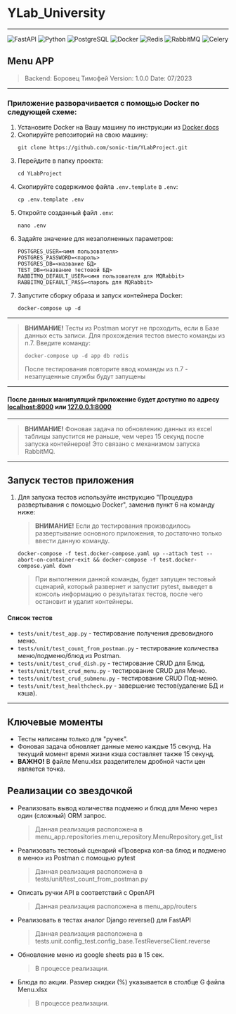 # YLab_University
***
![FastAPI](https://a11ybadges.com/badge?logo=fastapi)
![Python](https://a11ybadges.com/badge?logo=python)
![PostgreSQL](https://a11ybadges.com/badge?logo=postgresql)
![Docker](https://a11ybadges.com/badge?logo=docker)
![Redis](https://a11ybadges.com/badge?logo=redis)
![RabbitMQ](https://a11ybadges.com/badge?logo=rabbitmq)
![Celery](https://a11ybadges.com/badge?logo=celery)
## Menu APP

> Backend: Боровец Тимофей
> Version: 1.0.0
> Date: 07/2023
***
### Приложение разворачивается с помощью Docker по следующей схеме:
1. Установите Docker на Вашу машину по инструкции из [Docker docs](https://docs.docker.com/desktop/)
2. Скопируйте репозиторий на свою машину:
    ```shell
    git clone https://github.com/sonic-tim/YLabProject.git
    ```
3. Перейдите в папку проекта:
    ```shell
    cd YLabProject
    ```
4. Скопируйте содержимое файла `.env.template` в `.env`:
    ```shell
   cp .env.template .env
   ```
5. Откройте созданный файл `.env`:
    ```shell
   nano .env
   ```
6. Задайте значение для незаполненных параметров:
    ```
   POSTGRES_USER=<имя пользователя>
   POSTGRES_PASSWORD=<пароль>
   POSTGRES_DB=<название БД>
   TEST_DB=<название тестовой БД>
   RABBITMQ_DEFAULT_USER=<имя пользователя для MQRabbit>
   RABBITMQ_DEFAULT_PASS=<пароль для MQRabbit>
   ```
7. Запустите сборку образа и запуск контейнера Docker:
    ```shell
   docker-compose up -d
   ```
***
> **ВНИМАНИЕ!** Тесты из Postman могут не проходить, если в Базе данных есть
> записи. Для прохождения тестов вместо команды из п.7. Введите команду:
> ```shell
> docker-compose up -d app db redis
> ```
> После тестирования повторите ввод команды из п.7 - незапущенные службы будут
> запущены
***
#### После данных манипуляций приложение будет доступно по адресу [localhost:8000](http://localhost:8000/docs) или [127.0.0.1:8000](http://127.0.0.1:8000/docs)
***
> **ВНИМАНИЕ!** Фоновая задача по обновлению данных из excel таблицы запустится
> не раньше, чем через 15 секунд после запуска контейнеров! Это связано с механизмом
> запуска RabbitMQ.
***
## Запуск тестов приложения
1. Для запуска тестов используйте инструкцию "Процедура развертывания с помощью
Docker", заменив пункт 6 на команду ниже:
    > **ВНИМАНИЕ!** Если до тестирования производилось развертывание основного
   > приложения, то достаточно только ввести данную команду.

    ```shell
    docker-compose -f test.docker-compose.yaml up --attach test --abort-on-container-exit && docker-compose -f test.docker-compose.yaml down
    ```
   > При выполнении данной команды, будет запущен тестовый сценарий, который
   > развернет и запустит pytest, выведет в консоль информацию о результатах
   > тестов, после чего остановит и удалит контейнеры.
#### Список тестов
* `tests/unit/test_app.py` - тестирование получения древовидного меню.
* `tests/unit/test_count_from_postman.py` - тестирование количества меню/подменю/блюд из Postman.
* `tests/unit/test_crud_dish.py` - тестирование CRUD для Блюд.
* `tests/unit/test_crud_menu.py` - тестирование CRUD для Меню.
* `tests/unit/test_crud_submenu.py` - тестирование CRUD Под-меню.
* `tests/unit/test_healthcheck.py` - завершение тестов(удаление БД и кэша).

***
## Ключевые моменты
* Тесты написаны только для "ручек".
* Фоновая задача обновляет данные меню каждые 15 секунд. На текущий момент
   время жизни кэша составляет также 15 секунд.
* **ВАЖНО!** В файле Menu.xlsx разделителем дробной части цен является точка.

## Реализации со звездочкой
* Реализовать вывод количества подменю и блюд для Меню через один (сложный) ORM запрос.
   > Данная реализация расположена в menu_app.repositories.menu_repository.MenuRepository.get_list
* Реализовать тестовый сценарий «Проверка кол-ва блюд и подменю в меню» из Postman с помощью pytest
   > Данная реализация расположена в tests/unit/test_count_from_postman.py
* Описать ручки API в соответствий c OpenAPI
   > Данная реализация расположена в menu_app/routers
* Реализовать в тестах аналог Django reverse() для FastAPI
   > Данная реализация расположена в tests.unit.config_test.config_base.TestReverseClient.reverse
* Обновление меню из google sheets раз в 15 сек.
    > В процессе реализации.
* Блюда по акции. Размер скидки (%) указывается в столбце G файла Menu.xlsx
    > В процессе реализации.
